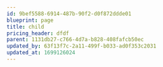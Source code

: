 ```yaml
---
id: 9bef5588-6914-487b-90f2-d0f872ddde01
blueprint: page
title: child
pricing_header: dfdf
parent: 1131db27-c766-4d7a-b828-408fafcb50ec
updated_by: 63f13f7c-2a11-499f-b033-ad0f353c2031
updated_at: 1699126024
---
```

